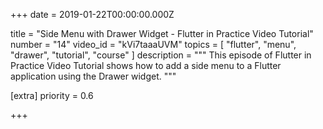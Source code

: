 
+++
date = 2019-01-22T00:00:00.000Z


title = "Side Menu with Drawer Widget - Flutter in Practice Video Tutorial"
number = "14"
video_id = "kVi7taaaUVM"
topics = [ "flutter", "menu", "drawer", "tutorial", "course" ]
description = """
This episode of Flutter in Practice Video Tutorial shows how to add a side menu to a Flutter application using the Drawer widget.
"""

[extra]
priority = 0.6

+++




